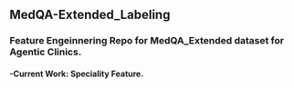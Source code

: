 ## MedQA-Extended_Labeling
### Feature Engeinnering Repo for MedQA_Extended dataset for Agentic Clinics. 

#### -Current Work: Speciality Feature.
